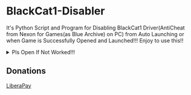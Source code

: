 # BlackCat1-Disabler
It's Python Script and Program for Disabling BlackCat1 Driver(AntiCheat from Nexon for Games(as Blue Archive) on PC) from Auto Launching or when Game is Successfully Opened and Launched!!! Enjoy to use this!!

<details close>
<summary>Pls Open If Not Worked!!!</summary>
  If not Worked, You need download C++ Runtime All-In-One!!! Thank you for opening this!!!
</details>

## Donations

[LiberaPay](https://liberapay.com/RikkoMatsumatoOfficial/donate)
